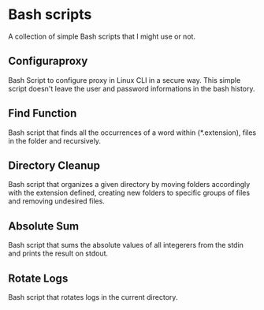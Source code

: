 # Bash scripts

A collection of simple Bash scripts that I might use or not. 

## Configuraproxy

Bash Script to configure proxy in Linux CLI in a secure way. This simple script doesn't leave the user and password informations in the bash history.


## Find Function

Bash script that finds all the occurrences of a word within (*.extension), files in the folder and recursively.

## Directory Cleanup

Bash script that organizes a given directory by moving folders accordingly with the extension defined, creating new folders to specific groups of files and removing undesired files.

## Absolute Sum

Bash script that sums the absolute values of all integerers from the stdin and prints the result on stdout. 

## Rotate Logs

Bash script that rotates logs in the current directory. 
